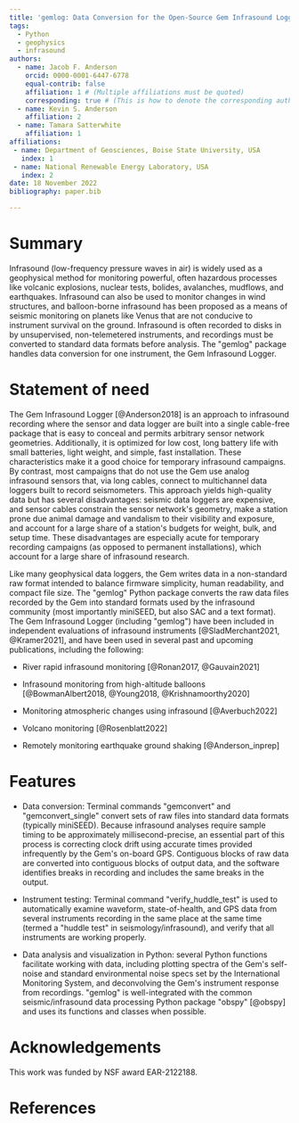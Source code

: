 ```yaml
---
title: 'gemlog: Data Conversion for the Open-Source Gem Infrasound Logger'
tags:
  - Python
  - geophysics
  - infrasound
authors:
  - name: Jacob F. Anderson
    orcid: 0000-0001-6447-6778
    equal-contrib: false
    affiliation: 1 # (Multiple affiliations must be quoted)
    corresponding: true # (This is how to denote the corresponding author)
  - name: Kevin S. Anderson
    affiliation: 2
  - name: Tamara Satterwhite
    affiliation: 1
affiliations:
 - name: Department of Geosciences, Boise State University, USA
   index: 1
 - name: National Renewable Energy Laboratory, USA
   index: 2
date: 18 November 2022
bibliography: paper.bib

---
```


# Summary

Infrasound (low-frequency pressure waves in air) is widely used as a geophysical method for monitoring powerful, often hazardous processes like volcanic explosions, nuclear tests, bolides, avalanches, mudflows, and earthquakes. Infrasound can also be used to monitor changes in wind structures, and balloon-borne infrasound has been proposed as a means of seismic monitoring on planets like Venus that are not conducive to instrument survival on the ground. Infrasound is often recorded to disks in by unsupervised, non-telemetered instruments, and recordings must be converted to standard data formats before analysis. The "gemlog" package handles data conversion for one instrument, the Gem Infrasound Logger.

# Statement of need
The Gem Infrasound Logger [@Anderson2018] is an approach to infrasound recording where the sensor and data logger are built into a single cable-free package that is easy to conceal and permits arbitrary sensor network geometries. Additionally, it is optimized for low cost, long battery life with small batteries, light weight, and simple, fast installation. These characteristics make it a good choice for temporary infrasound campaigns. By contrast, most campaigns that do not use the Gem use analog infrasound sensors that, via long cables, connect to multichannel data loggers built to record seismometers. This approach yields high-quality data but has several disadvantages: seismic data loggers are expensive, and sensor cables constrain the sensor network's geometry, make a station prone due animal damage and vandalism to their visibility and exposure, and account for a large share of a station's budgets for weight, bulk, and setup time. These disadvantages are especially acute for temporary recording campaigns (as opposed to permanent installations), which account for a large share of infrasound research.

Like many geophysical data loggers, the Gem writes data in a non-standard raw format intended to balance firmware simplicity, human readability, and compact file size. The "gemlog" Python package converts the raw data files recorded by the Gem into standard formats used by the infrasound community (most importantly miniSEED, but also SAC and a text format). The Gem Infrasound Logger (including "gemlog") have been included in independent evaluations of infrasound instruments [@SladMerchant2021, @Kramer2021], and have been used in several past and upcoming publications, including the following: 
- River rapid infrasound monitoring [@Ronan2017, @Gauvain2021]

- Infrasound monitoring from high-altitude balloons [@BowmanAlbert2018, @Young2018, @Krishnamoorthy2020]

- Monitoring atmospheric changes using infrasound [@Averbuch2022]

- Volcano monitoring [@Rosenblatt2022]

- Remotely monitoring earthquake ground shaking [@Anderson_inprep]

# Features
- Data conversion: Terminal commands "gemconvert" and "gemconvert_single" convert sets of raw files into standard data formats (typically miniSEED). Because infrasound analyses require sample timing to be approximately millisecond-precise, an essential part of this process is correcting clock drift using accurate times provided infrequently by the Gem's on-board GPS. Contiguous blocks of raw data are converted into contiguous blocks of output data, and the software identifies breaks in recording and includes the same breaks in the output.

- Instrument testing: Terminal command "verify_huddle_test" is used to automatically examine waveform, state-of-health, and GPS data from several instruments recording in the same place at the same time (termed a "huddle test" in seismology/infrasound), and verify that all instruments are working properly.

- Data analysis and visualization in Python: several Python functions facilitate working with data, including plotting spectra of the Gem's self-noise and standard environmental noise specs set by the International Monitoring System, and deconvolving the Gem's instrument response from recordings. "gemlog" is well-integrated with the common seismic/infrasound data processing Python package "obspy" [@obspy] and uses its functions and classes when possible.


# Acknowledgements
This work was funded by NSF award EAR-2122188. 

# References